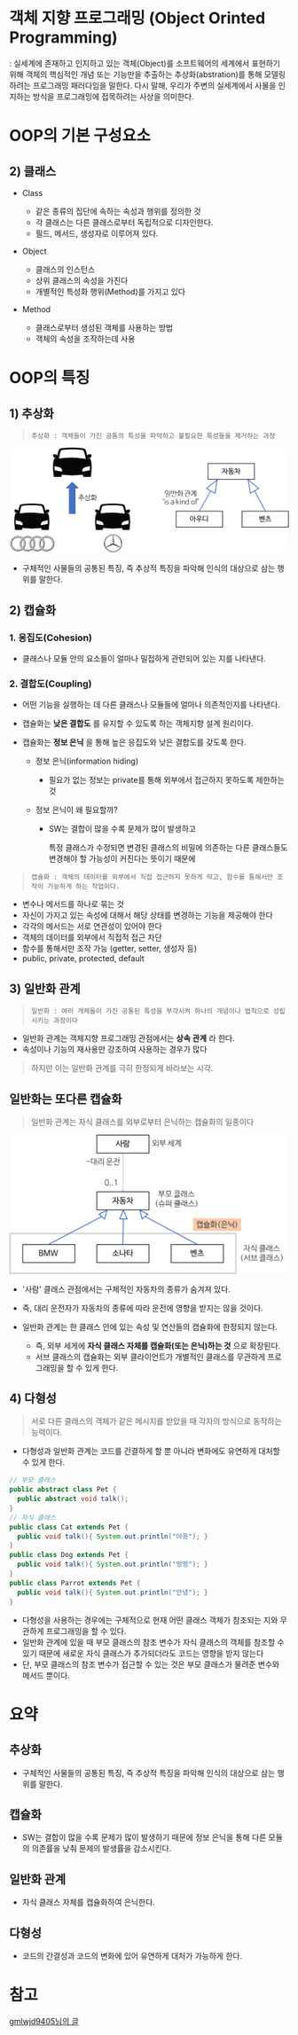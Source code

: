 # 객체 지향 프로그래밍 (Object Orinted Programming)
: 실세계에 존재하고 인지하고 있는 객체(Object)를 소프트웨어의 세계에서 표현하기 위해 객체의 핵심적인 개념 또는 기능만을 추출하는  추상화(abstration)를 통해 모델링하려는 프로그래밍 패러다임을 말한다.
다시 말해, 우리가 주변의 실세계에서 사물을 인지하는 방식을 프로그래밍에 접목하려는 사상을 의미한다.

# OOP의 기본 구성요소

## 2) 클래스

- Class
      
  - 같은 종류의 집단에 속하는 속성과 행위를 정의한 것
  - 각 클래스는 다른 클래스로부터 독립적으로 디자인한다.
  - 필드, 메서드, 생성자로 이루어져 있다.
- Object
      
  - 클래스의 인스턴스
  - 상위 클래스의 속성을 가진다
  - 개별적인 특성화 행위(Method)를 가지고 있다
- Method
  - 클래스로부터 생성된 객체를 사용하는 방법
  - 객체의 속성을 조작하는데 사용

# OOP의 특징

## 1) 추상화

> ``추상화 : 객체들이 가진 공통의 특성을 파악하고 불필요한 특성들을 제거하는 과정``

![abstraction](../images/abstract.png)

- 구체적인 사물들의 공통된 특징, 즉 추상적 특징을 파악해 인식의 대상으로 삼는 행위를 말한다.

## 2) 캡슐화

### 1. 응집도(Cohesion)

- 클래스나 모듈 안의 요소들이 얼마나 밀접하게 관련되어 있는 지를 나타낸다.

### 2. 결합도(Coupling)
- 어떤 기능을 실행하는 데 다른 클래스나 모듈들에 얼마나 의존적인지를 나타낸다.

- 캡슐화는 __낮은 결합도__ 를 유지할 수 있도록 하는 객체지향 설계 원리이다.

- 캡슐화는 __정보 은닉__ 을 통해 높은 응집도와 낮은 결합도를 갖도록 한다.
  - 정보 은닉(information hiding)
    - 필요가 없는 정보는 private를 통해 외부에서 접근하지 못하도록 제한하는 것

  - 정보 은닉이 왜 필요할까?
    - SW는 결합이 많을 수록 문제가 많이 발생하고

      특정 클래스가 수정되면 변경된 클래스의 비밀에 의존하는 다른 클래스들도 변경해야 할 가능성이 커진다는 뜻이기 때문에

> ``캡슐화 : 객체의 데이터를 외부에서 직접 접근하지 못하게 막고, 함수를 통해서만 조작이 가능하게 하는 작업이다.``

- 변수나 메서드를 하나로 묶는 것
- 자신이 가지고 있는 속성에 대해서 해당 상태를 변경하는 기능을 제공해야 한다
- 각각의 메서드는 서로 연관성이 있어야 한다
- 객체의 데이터를 외부에서 직접적 접근 차단
- 함수를 통해서만 조작 가능 (getter, setter, 생성자 등)
- public, private, protected, default

## 3) 일반화 관계

> ``일반화 : 여러 개체들이 가진 공통된 특성을 부각시켜 하나의 개념이나 법칙으로 성립시키는 과정이다``

- 일반화 관계는 객체지향 프로그래밍 관점에서는 __상속 관계__ 라 한다.
- 속성이나 기능의 재사용만 강조하여 사용하는 경우가 많다
> 하지만 이는 일반화 관계를 극히 한정되게 바라보는 시각.

## 일반화는 또다른 캡슐화
> 일반화 관계는 자식 클래스를 외부로부터 은닉하는 캡슐화의 일종이다

![generalization](../images/generalization.png)

- '사람' 클래스 관점에서는 구체적인 자동차의 종류가 숨겨져 있다.
- 즉, 대리 운전자가 자동차의 종류에 따라 운전에 영향을 받지는 않을 것이다.

- 일반화 관계는 한 클래스 안에 있는 속성 및 연산들의 캡슐화에 한정되지 않는다.
  - 즉, 외부 세게에 __자식 클래스 자체를 캡슐화(또는 은닉)하는 것__ 으로 확장된다.
  - 서브 클래스의 캡슐화는 외부 클라이언트가 개별적인 클래스를 무관하게 프로그래밍을 할 수 있게 한다.

## 4) 다형성

> 서로 다른 클래스의 객체가 같은 메시지를 받았을 때 각자의 방식으로 동작하는 능력이다.

- 다형성과 일반화 관계는 코드를 간결하게 할 뿐 아니라 변화에도 유연하게 대처할 수 있게 한다.

```java
// 부모 클래스
public abstract class Pet {
  public abstract void talk();
}
// 자식 클래스
public class Cat extends Pet {
  public void talk(){ System.out.println("야옹"); }
}
public class Dog extends Pet {
  public void talk(){ System.out.println("멍멍"); }
}
public class Parrot extends Pet {
  public void talk(){ System.out.println("안녕"); }
}
```

- 다형성을 사용하는 경우에는 구체적으로 현재 어떤 클래스 객체가 참조되는 지와 무관하게 프로그래밍을 할 수 있다.
- 일반화 관계에 있을 때 부모 클래스의 참조 변수가 자식 클래스의 객체를 참조할 수 있기 때문에 새로운 자식 클래스가 추가되더라도 코드는 영향을 받지 않는다
- 단, 부모 클래스의 참조 변수가 접근할 수 있는 것은 부모 클래스가 물려준 변수와 메서드 뿐이다.

# 요약

## 추상화
- 구체적인 사물들의 공통된 특징, 즉 추상적 특징을 파악해 인식의 대상으로 삼는 행위를 말한다.
## 캡슐화
- SW는 결합이 많을 수록 문제가 많이 발생하기 때문에 정보 은닉을 통해 다른 모듈의 의존률을 낮춰 문제의 발생률을 감소시킨다.
## 일반화 관계
- 자식 클래스 자체를 캡슐화하여 은닉한다.
## 다형성
- 코드의 간결성과 코드의 변화에 있어 유연하게 대처가 가능하게 한다.

# 참고

[gmlwjd9405님의 글](https://gmlwjd9405.github.io/2018/07/05/oop-features.html)